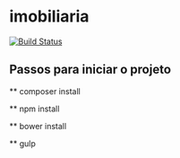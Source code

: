 # imobiliaria

[![Build Status](https://travis-ci.org/scarapa/imobiliaria.svg?branch=master)](https://travis-ci.org/scarapa/imobiliaria)

## Passos para iniciar o projeto

** composer install

** npm install

** bower install

** gulp

